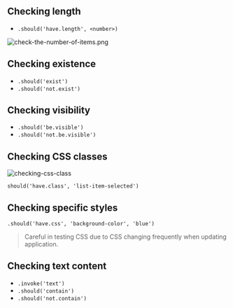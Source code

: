 ## Checking length

- `.should('have.length', <number>)`

![check-the-number-of-items.png](assets/testing/end-to-end/cypress/images/common-assertions/check-the-number-of-items.png)
<!-- <img src="assets/testing/end-to-end/cypress/images/common-assertions/check-the-number-of-items.png" alt="check-the-number-of-items.png" style="width:100%" class="image"> -->
## Checking existence

- `.should('exist')`
- `.should('not.exist')`

## Checking visibility

- `.should('be.visible')`
- `.should('not.be.visible')`

## Checking CSS classes

![checking-css-class](assets/testing/end-to-end/cypress/images/common-assertions/checking-css-class.png)

`should('have.class', 'list-item-selected')`

## Checking specific styles

`.should('have.css', 'background-color', 'blue')`

> Careful in testing CSS due to CSS changing frequently when updating application.

## Checking text content

- `.invoke('text')`
- `.should('contain')`
- `.should('not.contain')`
